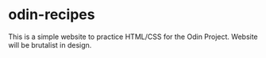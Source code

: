 # odin-recipes

This is a simple website to practice HTML/CSS for the Odin Project. Website will be brutalist
in design.